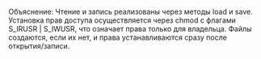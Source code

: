Объяснение:
Чтение и запись реализованы через методы load и save.
Установка прав доступа осуществляется через chmod с флагами S_IRUSR | S_IWUSR, что означает права только для владельца.
Файлы создаются, если их нет, и права устанавливаются сразу после открытия/записи.
